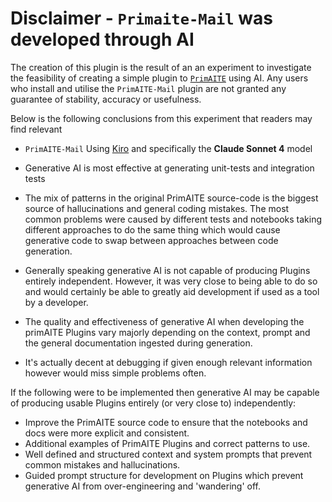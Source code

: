 # Disclaimer - `Primaite-Mail` was developed through AI

The creation of this plugin is the result of an an experiment to investigate the feasibility of creating a simple plugin to [`PrimAITE`](github.com/Autonomous-Resilient-Cyber-Defence/PrimAITE) using AI. Any users who install and utilise the `PrimAITE-Mail` plugin are not granted any guarantee of stability, accuracy or usefulness. 

Below is the following conclusions from this experiment that readers may find relevant

- `PrimAITE-Mail` Using [Kiro](https://kiro.dev/) and specifically the **Claude Sonnet 4** model
- Generative AI is most effective at generating unit-tests and integration tests
- The mix of patterns in the original PrimAITE source-code is the biggest source of hallucinations and general coding mistakes. The most common problems were caused by different tests and notebooks taking different approaches to do the same thing which would cause generative code to swap between approaches between code generation.
  
- Generally speaking generative AI is not capable of producing Plugins entirely independent. However, it was very close to being able to do so and would certainly be able to greatly aid development if used as a tool by a developer.
- The quality and effectiveness of generative AI when developing the primAITE Plugins vary majorly depending on the context, prompt and the general documentation ingested during generation.
- It's actually decent at debugging if given enough relevant information however would miss simple problems often.


If the following were to be implemented then generative AI may be capable of producing usable Plugins entirely (or very close to) independently:

-  Improve the PrimAITE source code to ensure that the notebooks and docs were more explicit and consistent. 
-  Additional examples of PrimAITE Plugins and correct patterns to use.
-  Well defined and structured context and system prompts that prevent common mistakes and hallucinations.
-  Guided prompt structure for development on Plugins which prevent generative AI from over-engineering and 'wandering' off.








